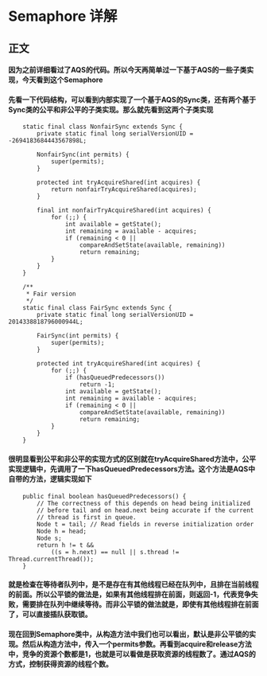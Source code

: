 # Semaphore 详解
## 正文
#### 因为之前详细看过了AQS的代码。所以今天再简单过一下基于AQS的一些子类实现，今天看到这个Semaphore
#### 先看一下代码结构，可以看到内部实现了一个基于AQS的Sync类，还有两个基于Sync类的公平和非公平的子类实现。那么就先看到这两个子类实现
```
	static final class NonfairSync extends Sync {
        private static final long serialVersionUID = -2694183684443567898L;

        NonfairSync(int permits) {
            super(permits);
        }

        protected int tryAcquireShared(int acquires) {
            return nonfairTryAcquireShared(acquires);
        }
        
        final int nonfairTryAcquireShared(int acquires) {
            for (;;) {
                int available = getState();
                int remaining = available - acquires;
                if (remaining < 0 ||
                    compareAndSetState(available, remaining))
                    return remaining;
            }
        }
    }

    /**
     * Fair version
     */
    static final class FairSync extends Sync {
        private static final long serialVersionUID = 2014338818796000944L;

        FairSync(int permits) {
            super(permits);
        }

        protected int tryAcquireShared(int acquires) {
            for (;;) {
                if (hasQueuedPredecessors())
                    return -1;
                int available = getState();
                int remaining = available - acquires;
                if (remaining < 0 ||
                    compareAndSetState(available, remaining))
                    return remaining;
            }
        }
    }

```
#### 很明显看到公平和非公平的实现方式的区别就在tryAcquireShared方法中，公平实现逻辑中，先调用了一下hasQueuedPredecessors方法。这个方法是AQS中自带的方法，逻辑实现如下
```
    public final boolean hasQueuedPredecessors() {
        // The correctness of this depends on head being initialized
        // before tail and on head.next being accurate if the current
        // thread is first in queue.
        Node t = tail; // Read fields in reverse initialization order
        Node h = head;
        Node s;
        return h != t &&
            ((s = h.next) == null || s.thread != Thread.currentThread());
    }
```
#### 就是检查在等待者队列中，是不是存在有其他线程已经在队列中，且排在当前线程的前面。所以公平锁的做法是，如果有其他线程排在前面，则返回-1，代表竞争失败，需要排在队列中继续等待。而非公平锁的做法就是，即使有其他线程排在前面了，可以直接插队获取锁。
#### 现在回到Semaphore类中，从构造方法中我们也可以看出，默认是非公平锁的实现。然后从构造方法中，传入一个permits参数。再看到acquire和release方法中，竞争的资源个数都是1，也就是可以看做是获取资源的线程数了。通过AQS的方式，控制获得资源的线程个数。